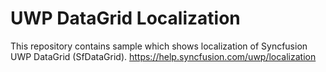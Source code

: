# UWP DataGrid Localization
This repository contains sample which shows localization of Syncfusion UWP DataGrid (SfDataGrid).
https://help.syncfusion.com/uwp/localization
